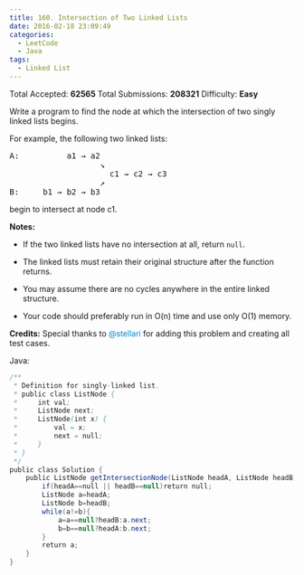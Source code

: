 ```yaml
---
title: 160. Intersection of Two Linked Lists
date: 2016-02-18 23:09:49
categories:
  - LeetCode
  - Java
tags:
  - Linked List
---
```


Total Accepted: **62565**
Total Submissions: **208321**
Difficulty: **Easy**

Write a program to find the node at which the intersection of two singly linked lists begins.

For example, the following two linked lists:

<pre>
A:          a1 → a2
                   ↘
                     c1 → c2 → c3
                   ↗            
B:     b1 → b2 → b3
</pre>

begin to intersect at node c1.

**Notes:**

*   If the two linked lists have no intersection at all, return `null`.

*   The linked lists must retain their original structure after the function returns.

*   You may assume there are no cycles anywhere in the entire linked structure.

*   Your code should preferably run in O(n) time and use only O(1) memory.

**Credits:**
Special thanks to <span style="color: rgb(0, 136, 204);">@stellari</span> for adding this problem and creating all test cases.

<!-- more -->

Java:

``` java
/**
 * Definition for singly-linked list.
 * public class ListNode {
 *     int val;
 *     ListNode next;
 *     ListNode(int x) {
 *         val = x;
 *         next = null;
 *     }
 * }
 */
public class Solution {
    public ListNode getIntersectionNode(ListNode headA, ListNode headB) {
        if(headA==null || headB==null)return null;
        ListNode a=headA;
        ListNode b=headB;
        while(a!=b){
            a=a==null?headB:a.next;
            b=b==null?headA:b.next;
        }
        return a;
    }
}
```